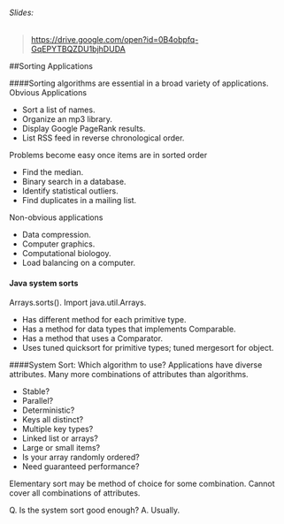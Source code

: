 ###### Slides: 
> https://drive.google.com/open?id=0B4obpfq-GqEPYTBQZDU1bjhDUDA

##Sorting Applications

####Sorting algorithms are essential in a broad variety of applications.
Obvious Applications
* Sort a list of names.
* Organize an mp3 library.
* Display Google PageRank results.
* List RSS feed in reverse chronological order.

Problems become easy once items are in sorted order
* Find the median.
* Binary search in a database.
* Identify statistical outliers.
* Find duplicates in a mailing list.

Non-obvious applications
* Data compression.
* Computer graphics.
* Computational biologoy.
* Load balancing on a computer.

#### Java system sorts
Arrays.sorts(). Import java.util.Arrays.
* Has different method for each primitive type.
* Has a method for data types that implements Comparable.
* Has a method that uses a Comparator.
* Uses tuned quicksort for primitive types; tuned mergesort for object.

####System Sort: Which algorithm to use?
Applications have diverse attributes. Many more combinations of attributes 
than algorithms.
* Stable?
* Parallel?
* Deterministic?
* Keys all distinct?
* Multiple key types?
* Linked list or arrays?
* Large or small items?
* Is your array randomly ordered?
* Need guaranteed performance?

Elementary sort may be method of choice for some combination.
Cannot cover all combinations of attributes.

Q. Is the system sort good enough?
A. Usually.